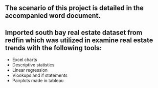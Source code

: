 ## The scenario of this project is detailed in the accompanied word document.

## Imported south bay real estate dataset from redfin which was utilized in examine real estate trends with the following tools:
* Excel charts 
* Descriptive statistics
* Linear regression
* Vlookups and if statements
* Pairplots made in tableau 
